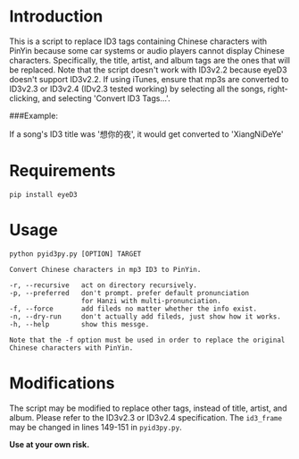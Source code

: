 Introduction
============

This is a script to replace ID3 tags containing Chinese characters with PinYin because some car systems or audio players cannot display Chinese characters. Specifically, the title, artist, and album tags are the ones that will be replaced. Note that the script doesn't work with ID3v2.2 because eyeD3 doesn't support ID3v2.2. If using iTunes, ensure that mp3s are converted to ID3v2.3 or ID3v2.4 (IDv2.3 tested working) by selecting all the songs, right-clicking, and selecting 'Convert ID3 Tags...'.

###Example:

If a song's ID3 title was '想你的夜', it would get converted to 'XiangNiDeYe'


Requirements
============

    pip install eyeD3

Usage
======

    python pyid3py.py [OPTION] TARGET

    Convert Chinese characters in mp3 ID3 to PinYin.

    -r, --recursive   act on directory recursively.
    -p, --preferred   don't prompt. prefer default pronunciation
                      for Hanzi with multi-pronunciation.
    -f, --force       add fileds no matter whether the info exist.
    -n, --dry-run     don't actually add fileds, just show how it works.
    -h, --help        show this messge.

    Note that the -f option must be used in order to replace the original Chinese characters with PinYin.

Modifications
=============

The script may be modified to replace other tags, instead of title, artist, and album. Please refer to the ID3v2.3 or ID3v2.4 specification. The `id3_frame` may be changed in lines 149-151 in `pyid3py.py`. 

**Use at your own risk.**
